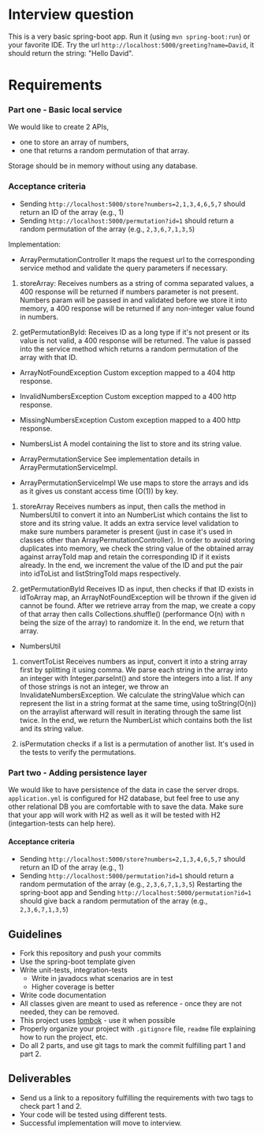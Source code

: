 Interview question
==================


This is a very basic spring-boot app. Run it (using `mvn spring-boot:run`) or your favorite IDE.
Try the url `http://localhost:5000/greeting?name=David`, it should return the string: "Hello David".

# Requirements
### Part one - Basic local service
We would like to create 2 APIs, 
* one to store an array of numbers, 
* one that returns a random permutation of that array.

Storage should be in memory without using any database.

### Acceptance criteria
* Sending `http://localhost:5000/store?numbers=2,1,3,4,6,5,7` should 
return an ID of the array (e.g., 1)
* Sending `http://localhost:5000/permutation?id=1` should return 
a random permutation of the array (e.g., `2,3,6,7,1,3,5`)

Implementation:

- ArrayPermutationController
It maps the request url to the corresponding service method and validate the query parameters if necessary.

1. storeArray:
Receives numbers as a string of comma separated values, a 400 response will be returned 
if numbers parameter is not present. Numbers param will be passed in and validated
before we store it into memory, a 400 response will be returned if any non-integer value found in numbers.

2. getPermutationById:
Receives ID as a long type if it's not present or its value is not valid, a 400 response will be returned.
The value is passed into the service method which returns a random permutation of the array with that ID.


- ArrayNotFoundException
Custom exception mapped to a 404 http response.


- InvalidNumbersException
Custom exception mapped to a 400 http response.


- MissingNumbersException
Custom exception mapped to a 400 http response.


- NumbersList
A model containing the list to store and its string value.


- ArrayPermutationService
See implementation details in ArrayPermutationServiceImpl.


- ArrayPermutationServiceImpl
We use maps to store the arrays and ids as it gives us constant access time (O(1)) by key.

1. storeArray
Receives numbers as input, then calls the method in NumbersUtil to convert it into an NumberList
which contains the list to store and its string value.
It adds an extra service level validation to make sure numbers parameter is present (just in case 
it's used in classes other than ArrayPermutationController).
In order to avoid storing duplicates into memory, we check the string value of the obtained array 
against arrayToId map and retain the corresponding ID if it exists already.
In the end, we increment the value of the ID and put the pair into idToList and listStringToId maps respectively.

2. getPermutationById
Receives ID as input, then checks if that ID exists in idToArray map, an ArrayNotFoundException will be thrown
if the given id cannot be found. 
After we retrieve array from the map, we create a copy of that array 
then calls Collections.shuffle() (performance O(n) with n being the size of the array) to randomize it.
In the end, we return that array.


- NumbersUtil
1. convertToList
Receives numbers as input, convert it into a string array first by splitting it using comma.
We parse each string in the array into an integer with Integer.parseInt() and store the integers into a list.
If any of those strings is not an integer, we throw an InvalidateNumbersException. 
We calculate the stringValue which can represent the list in a string format at the same time, using toString(O(n)) 
on the arraylist afterward will result in iterating through the same list twice.
In the end, we return the NumberList which contains both the list and its string value.

2. isPermutation
checks if a list is a permutation of another list. It's used in the tests to verify the permutations.


### Part two - Adding persistence layer
We would like to have persistence of the data in case the server drops.
`application.yml` is configured for H2 database, but feel free to use any other relational DB you are comfortable with to save the data.
Make sure that your app will work with H2 as well as it will be tested with H2 (integartion-tests can help here).

#### Acceptance criteria
* Sending `http://localhost:5000/store?numbers=2,1,3,4,6,5,7` should 
return an ID of the array (e.g., 1)
* Sending `http://localhost:5000/permutation?id=1` should return 
a random permutation of the array (e.g., `2,3,6,7,1,3,5`)
Restarting the spring-boot app and Sending `http://localhost:5000/permutation?id=1` 
should give back a random permutation of the array (e.g., `2,3,6,7,1,3,5`)

## Guidelines
* Fork this repository and push your commits
* Use the spring-boot template given
* Write unit-tests, integration-tests 
  * Write in javadocs what scenarios are in test
  * Higher coverage is better
* Write code documentation
* All classes given are meant to used as reference - once they are not needed, they can be removed.
* This project uses [lombok](https://projectlombok.org/) - use it when possible
* Properly organize your project with `.gitignore` file, `readme` file explaining how to run the project, etc.
* Do all 2 parts, and use git tags to mark the commit fulfilling part 1 and part 2.

## Deliverables
* Send us a link to a repository fulfilling the requirements with two tags to check part 1 and 2.
* Your code will be tested using different tests.
* Successful implementation will move to interview.
